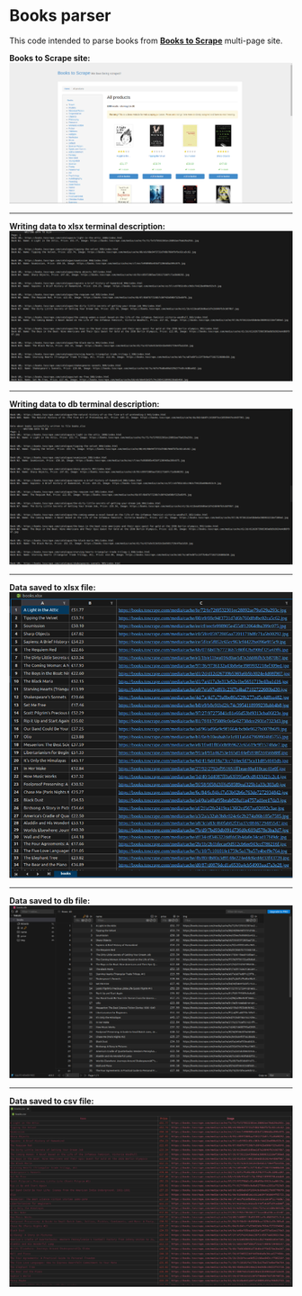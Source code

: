 # Books parser
This code intended to parse books from [**Books to Scrape**](https://books.toscrape.com/index.html) multi-page site.

**Books to Scrape site:**
![](https://github.com/MishanyaS/book_store_parser/blob/main/photos/5.png?raw=true)

___

**Writing data to xlsx terminal description:**
![](https://github.com/MishanyaS/book_store_parser/blob/main/photos/1.png?raw=true)

___

**Writing data to db terminal description:**
![](https://github.com/MishanyaS/book_store_parser/blob/main/photos/2.png?raw=true)

___

**Data saved to xlsx file:**
![](https://github.com/MishanyaS/book_store_parser/blob/main/photos/3.png?raw=true)

___

**Data saved to db file:**
![](https://github.com/MishanyaS/book_store_parser/blob/main/photos/4.png?raw=true)

___

**Data saved to csv file:**
![](https://github.com/MishanyaS/book_store_parser/blob/main/photos/6.png?raw=true)